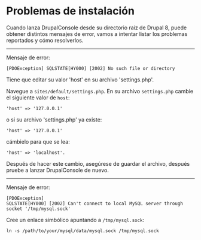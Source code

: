 # Problemas de instalación

Cuando lanza DrupalConsole desde su directorio raíz de Drupal 8, puede obtener distintos mensajes de error, vamos a intentar listar los problemas reportados y cómo resolverlos.

--- 

Mensaje de error:
```
[PDOException] SQLSTATE[HY000] [2002] No such file or directory
```
Tiene que editar su valor 'host' en su archivo 'settings.php'. 

Navegue a `sites/default/settings.php`. En su archivo `settings.php` cambie el siguiente valor de `host`:
```
'host' => '127.0.0.1'
```
o si su archivo 'settings.php' ya existe:
```
'host' => '127.0.0.1'
```
cámbielo para que se lea:
```
'host' => 'localhost'. 
```
Después de hacer este cambio, asegúrese de guardar el archivo, después pruebe a lanzar DrupalConsole de nuevo.

---

Mensaje de error:
```
[PDOException]
SQLSTATE[HY000] [2002] Can't connect to local MySQL server through socket '/tmp/mysql.sock'
```
Cree un enlace simbólico apuntando a `/tmp/mysql.sock`:
```
ln -s /path/to/your/mysql/data/mysql.sock /tmp/mysql.sock
```

